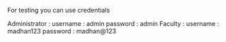 For testing you can use credentials

Administrator :
  username : admin
  password : admin
Faculty :
  username : madhan123
  password : madhan@123
